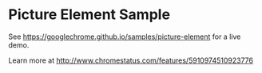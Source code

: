 Picture Element Sample
===
See https://googlechrome.github.io/samples/picture-element for a live demo.

Learn more at http://www.chromestatus.com/features/5910974510923776
